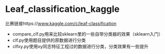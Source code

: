 # Leaf_classification_kaggle

比赛链接https://www.kaggle.com/c/leaf-classification

* compare_clf.py用来比较sklearn里的一些自带分类器的效果（sklearn入门）
* clf.py使用题目提供的原数据进行分类
* clfxy.py使用xy同志特征工程过的数据进行分类，分类效果有一些提升
